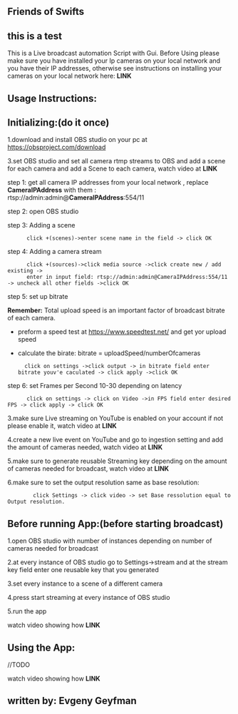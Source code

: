 Friends of Swifts 
------------------------
this is a test
------------------------
This is a Live broadcast automation Script with Gui.
Before Using please make sure you have installed your Ip cameras on your local network and you have their IP addresses,
otherwise see instructions on installing your cameras on your local network here: __LINK__

Usage Instructions:
----------------------

Initializing:(do it once)
----------------------


1.download and install OBS studio on your pc at https://obsproject.com/download 

3.set OBS studio and set all camera rtmp streams to OBS and add a scene for each camera and add a Scene to each camera, watch video at __LINK__ 
  
  step 1: get all camera IP addresses from your local network , replace __CameraIPAddress__  with them : rtsp://admin:admin@__CameraIPAddress__:554/11
  
  step 2: open OBS studio
  
  step 3: Adding a scene

		  click +(scenes)->enter scene name in the field -> click OK
		  
  step 4: Adding a camera stream
  
		  click +(sources)->click media source ->click create new / add existing ->
		  enter in input field: rtsp://admin:admin@CameraIPAddress:554/11 -> uncheck all other fields ->click OK
		  
  step 5: set up bitrate 
  
  __Remember:__ Total upload speed is an important factor of broadcast bitrate of each camera.
  - preform a speed test at https://www.speedtest.net/ and get yor upload speed
  - calculate the birate: bitrate = uploadSpeed/numberOfcameras
  
		  click on settings ->click output -> in bitrate field enter bitrate youv'e caculated -> click apply ->click OK
		  
  step 6: set Frames per Second 10-30 depending on latency 
  
		  click on settings -> click on Video ->in FPS field enter desired FPS -> click apply -> click OK
			
3.make sure Live streaming on YouTube is enabled on your account if not please enable it, watch video at __LINK__ 

4.create a new live event on YouTube and go to ingestion setting and add the amount of cameras needed, watch video at __LINK__ 

5.make sure to generate reusable Streaming key depending on the amount of cameras needed for broadcast, watch video at __LINK__ 

6.make sure to set the output resolution same as base resolution:  

			click Settings -> click video -> set Base ressolution equal to Output resolution.


Before running App:(before starting broadcast)
----------------------
1.open OBS studio with number of instances depending on number of cameras needed for broadcast

2.at every instance of OBS studio go to Settings->stream and at the stream key field enter one reusable key that you generated

3.set every instance to a scene of a different camera

4.press start streaming at every instance of OBS studio

5.run the app

watch video showing how __LINK__

Using the App:
----------------------
//TODO

watch video showing how __LINK__

written by: Evgeny Geyfman
-----------------------


